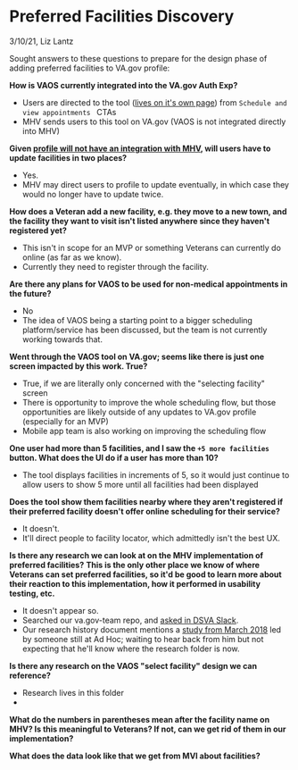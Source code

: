 # Preferred Facilities Discovery

3/10/21, Liz Lantz

Sought answers to these questions to prepare for the design phase of adding preferred facilities to VA.gov profile:

**How is VAOS currently integrated into the VA.gov Auth Exp?**

- Users are directed to the tool ([lives on it's own page](https://staging.va.gov/health-care/schedule-view-va-appointments/appointments/)) from  `Schedule and view appointments ` CTAs
- MHV sends users to this tool on VA.gov (VAOS is not integrated directly into MHV)

**Given [profile will not have an integration with MHV](https://github.com/department-of-veterans-affairs/va.gov-team/blob/master/products/identity-personalization/profile/preferred-facility/README.md#questions), will users have to update facilities in two places?**

- Yes.  
- MHV may direct users to profile to update eventually, in which case they would no longer have to update twice.

**How does a Veteran add a new facility, e.g. they move to a new town, and the facility they want to visit isn't listed anywhere since they haven't registered yet?**

- This isn't in scope for an MVP or something Veterans can currently do online (as far as we know). 
- Currently they need to register through the facility.

**Are there any plans for VAOS to be used for non-medical appointments in the future?**

- No
- The idea of VAOS being a starting point to a bigger scheduling platform/service has been discussed, but the team is not currently working towards that.

**Went through the VAOS tool on VA.gov; seems like there is just one screen impacted by this work. True?**

- True, if we are literally only concerned with the "selecting facility" screen
- There is opportunity to improve the whole scheduling flow, but those opportunities are likely outside of any updates to VA.gov profile (especially for an MVP)
- Mobile app team is also working on improving the scheduling flow

**One user had more than 5 facilities, and I saw the `+5 more facilities` button. What does the UI do if a user has more than 10?**

- The tool displays facilities in increments of 5, so it would just continue to allow users to show 5 more until all facilities had been displayed

**Does the tool show them facilities nearby where they aren't registered if their preferred facility doesn't offer online scheduling for their service?**

- It doesn't. 
- It'll direct people to facility locator, which admittedly isn't the best UX.

**Is there any research we can look at on the MHV implementation of preferred facilities?** **This is the only other place we know of where Veterans can set preferred facilities, so it'd be good to learn more about their reaction to this implementation, how it performed in usability testing, etc.**

- It doesn't appear so. 
- Searched our va.gov-team repo, and [asked in DSVA Slack](https://dsva.slack.com/archives/C0NGDDXME/p1615326032011100). 
- Our research history document mentions a [study from March 2018](https://github.com/department-of-veterans-affairs/va.gov-team/blob/master/platform/research/research-history.md#march-2018) led by someone still at Ad Hoc; waiting to hear back from him but not expecting that he'll know where the research folder is now.

**Is there any research on the VAOS "select facility" design we can reference?**

- Research lives in this folder
- 

**What do the numbers in parentheses mean after the facility name on MHV? Is this meaningful to Veterans? If not, can we get rid of them in our implementation?**

**What does the data look like that we get from MVI about facilities?**

